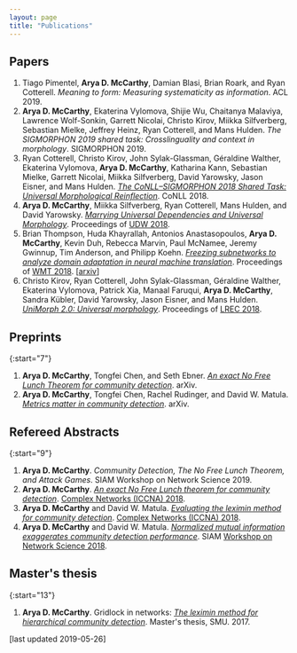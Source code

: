 ```yaml
---
layout: page
title: "Publications"
---
```


## Papers
1. Tiago Pimentel, **Arya D. McCarthy**, Damian Blasi, Brian Roark, and Ryan Cotterell. *Meaning to form: Measuring systematicity as information*. ACL 2019.
1. **Arya D. McCarthy**, Ekaterina Vylomova, Shijie Wu, Chaitanya Malaviya, Lawrence Wolf-Sonkin, Garrett Nicolai, Christo Kirov, Miikka Silfverberg, Sebastian Mielke, Jeffrey Heinz, Ryan Cotterell, and Mans Hulden. *The SIGMORPHON 2019 shared task: Crosslinguality and context in morphology*. SIGMORPHON 2019.
1. Ryan Cotterell, Christo Kirov, John Sylak-Glassman, Géraldine Walther, Ekaterina Vylomova, **Arya D. McCarthy**, Katharina Kann, Sebastian Mielke, Garrett Nicolai, Miikka Silfverberg, David Yarowsky, Jason Eisner, and Mans Hulden. [*The CoNLL–SIGMORPHON 2018 Shared Task: Universal Morphological Reinflection*](https://aclweb.org/anthology/K18-3001). CoNLL 2018.
1. **Arya D. McCarthy**, Miikka Silfverberg,  Ryan Cotterell, Mans Hulden, and David Yarowsky. [*Marrying Universal Dependencies and Universal Morphology*](http://cs.jhu.edu/~arya/mccarthy+al.udw18.pdf). Proceedings of [UDW 2018](http://universaldependencies.org/udw18/). 
1. Brian Thompson, Huda Khayrallah, Antonios Anastasopoulos, **Arya D. McCarthy**, Kevin Duh, Rebecca Marvin, Paul McNamee, Jeremy Gwinnup, Tim Anderson, and Philipp Koehn. [*Freezing subnetworks to analyze domain adaptation in neural machine translation*](http://cs.jhu.edu/~arya/thompson+al.wmt18.pdf). Proceedings of [WMT 2018](http://www.statmt.org/wmt18/). [[arxiv](https://arxiv.org/pdf/1809.05218.pdf)]
1. Christo Kirov, Ryan Cotterell, John Sylak-Glassman, Géraldine Walther, Ekaterina Vylomova, Patrick Xia, Manaal Faruqui, **Arya D. McCarthy**, Sandra Kübler, David Yarowsky, Jason Eisner, and Mans Hulden. [*UniMorph 2.0: Universal morphology*](http://www.lrec-conf.org/proceedings/lrec2018/pdf/789.pdf). Proceedings of [LREC 2018](http://lrec2018.lrec-conf.org/en/).


## Preprints

{:start="7"}
1. **Arya D. McCarthy**, Tongfei Chen, and Seth Ebner. [*An exact No Free Lunch Theorem for community detection*](https://arxiv.org/pdf/1903.10092.pdf). arXiv.
1. **Arya D. McCarthy**, Tongfei Chen, Rachel Rudinger, and David W. Matula. [*Metrics matter in community detection*](https://arxiv.org/pdf/1901.01354.pdf). arXiv.

## Refereed Abstracts

{:start="9"}
1. **Arya D. McCarthy**. *Community Detection, The No Free Lunch Theorem, and Attack Games*. SIAM Workshop on Network Science 2019.
1. **Arya D. McCarthy**. [*An exact No Free Lunch theorem for community detection*](http://cs.jhu.edu/~arya/mccarthy.iccna18.pdf). [Complex Networks (ICCNA) 2018](https://www.complexnetworks.org).
1. **Arya D. McCarthy** and David W. Matula. [*Evaluating the leximin method for community detection*](http://cs.jhu.edu/~arya/mccarthy+matula.iccna18.pdf). [Complex Networks (ICCNA) 2018](https://www.complexnetworks.org).
1. **Arya D. McCarthy** and David W. Matula. [*Normalized mutual information exaggerates community detection performance*](http://cs.jhu.edu/~arya/mccarthy+matula.ns18.pdf). SIAM [Workshop on Network Science 2018](https://www.siam.org/conferences/CM/Main/ns18). 

## Master's thesis


{:start="13"}
1. **Arya D. McCarthy**. Gridlock in networks: [*The leximin method for hierarchical community detection*](https://search.proquest.com/docview/1907180434). Master's thesis, SMU. 2017.

[last updated 2019-05-26]
